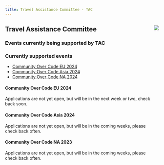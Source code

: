```yaml
---
title: Travel Assistance Committee - TAC
---
```


<div class="jumbotron">
<a href="https://www.apache.org/events/current-event.html"><img src="https://www.apache.org/events/current-event-125x125.png" style="float: right;"/></a>

## Travel Assistance Committee

### Events currently being supported by TAC

</div>

<a name="Index-Startingpoints"></a>

### Currently supported events

 * [Community Over Code EU 2024](#community-over-code-eu-2024)
 * [Community Over Code Asia 2024](#community-over-code-asia-2024)
 * [Community Over Code NA 2024](#community-over-code-na-2024)


#### Community Over Code EU 2024
Applications are not yet open, but will be in the next week or two, check
back soon.

#### Community Over Code Asia 2024
Applications are not yet open, but will be in the coming weeks, please 
check back often.

#### Community Over Code NA 2023
Applications are not yet open, but will be in the coming weeks, please 
check back often.

</div>

